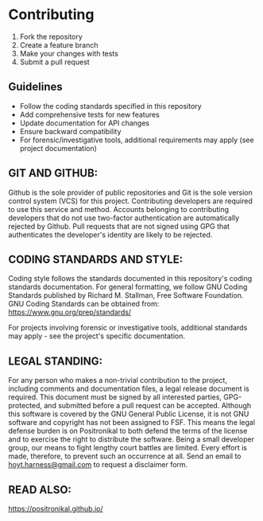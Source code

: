 # Contributing
1. Fork the repository
2. Create a feature branch
3. Make your changes with tests
4. Submit a pull request

## Guidelines
- Follow the coding standards specified in this repository
- Add comprehensive tests for new features
- Update documentation for API changes
- Ensure backward compatibility
- For forensic/investigative tools, additional requirements may apply (see project documentation)

## GIT AND GITHUB:
Github is the sole provider of public repositories and Git is the sole
version control system (VCS) for this project. Contributing developers
are required to use this service and method. Accounts belonging to
contributing developers that do not use two-factor authentication are
automatically rejected by Github. Pull requests that are not
signed using GPG that authenticates the developer's identity are likely
to be rejected.

## CODING STANDARDS AND STYLE:
Coding style follows the standards documented in this repository's
coding standards documentation. For general formatting, we follow GNU Coding
Standards published by Richard M. Stallman, Free Software Foundation.
GNU Coding Standards can be obtained from: <https://www.gnu.org/prep/standards/>

For projects involving forensic or investigative tools, additional
standards may apply - see the project's specific documentation.

## LEGAL STANDING:
For any person who makes a non-trivial contribution to the project,
including comments and documentation files, a legal release document is
required. This document must be signed by all interested parties,
GPG-protected, and submitted before a pull request can be accepted.
Although this software is covered by the GNU General Public License, it
is not GNU software and copyright has not been assigned to FSF. This
means the legal defense burden is on Positronikal to both defend the
terms of the license and to exercise the right to distribute the
software. Being a small developer group, our means to fight lengthy
court battles are limited. Every effort is made, therefore, to prevent
such an occurrence at all. Send an email to hoyt.harness@gmail.com to
request a disclaimer form.

## READ ALSO:
<https://positronikal.github.io/>
